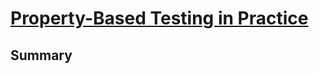 # [Property-Based Testing in Practice](https://dl.acm.org/doi/10.1145/3597503.3639581)

## Summary

